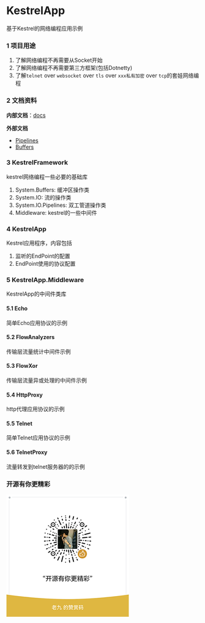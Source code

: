 # KestrelApp
基于Kestrel的网络编程应用示例

### 1 项目用途
1. 了解网络编程不再需要从Socket开始
2. 了解网络编程不再需要第三方框架(包括Dotnetty)
3. 了解`telnet` over `websocket` over `tls` over `xxx私有加密` over `tcp`的套娃网络编程

### 2 文档资料
**内部文档**：[docs](docs)

**外部文档**
* [Pipelines](https://learn.microsoft.com/zh-cn/dotnet/standard/io/pipelines)
* [Buffers](https://learn.microsoft.com/zh-cn/dotnet/standard/io/buffers)

### 3 KestrelFramework
kestrel网络编程一些必要的基础库
1. System.Buffers: 缓冲区操作类
2. System.IO: 流的操作类
3. System.IO.Pipelines: 双工管道操作类
4. Middleware: kestrel的一些中间件

### 4 KestrelApp
Kestrel应用程序，内容包括
1. 监听的EndPoint的配置
2. EndPoint使用的协议配置

### 5 KestrelApp.Middleware
KestrelApp的中间件类库
#### 5.1 Echo
简单Echo应用协议的示例

#### 5.2 FlowAnalyzers
传输层流量统计中间件示例

#### 5.3 FlowXor
传输层流量异或处理的中间件示例

#### 5.4 HttpProxy
http代理应用协议的示例

#### 5.5 Telnet
简单Telnet应用协议的示例

#### 5.6 TelnetProxy
流量转发到telnet服务器的的示例

### 开源有你更精彩
![打赏](reward.png)
